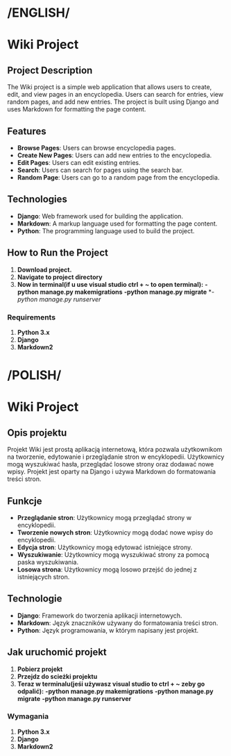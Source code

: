# /ENGLISH/

# Wiki Project

## Project Description

The Wiki project is a simple web application that allows users to create, edit, and view pages in an encyclopedia. Users can search for entries, view random pages, and add new entries. The project is built using Django and uses Markdown for formatting the page content.

## Features

- **Browse Pages**: Users can browse encyclopedia pages.
- **Create New Pages**: Users can add new entries to the encyclopedia.
- **Edit Pages**: Users can edit existing entries.
- **Search**: Users can search for pages using the search bar.
- **Random Page**: Users can go to a random page from the encyclopedia.

## Technologies

- **Django**: Web framework used for building the application.
- **Markdown**: A markup language used for formatting the page content.
- **Python**: The programming language used to build the project.

## How to Run the Project

1. **Download project.**
2. **Navigate to project directory**
3. **Now in terminal(if u use visual studio ctrl + ~ to open terminal):**
  **-python manage.py makemigrations**
  **-python manage.py migrate**
  **-python manage.py runserver*

### Requirements

1. **Python 3.x** 
2. **Django**
3. **Markdown2**

# /POLISH/

# Wiki Project

## Opis projektu

Projekt Wiki jest prostą aplikacją internetową, która pozwala użytkownikom na tworzenie, edytowanie i przeglądanie stron w encyklopedii. Użytkownicy mogą wyszukiwać hasła, przeglądać losowe strony oraz dodawać nowe wpisy. Projekt jest oparty na Django i używa Markdown do formatowania treści stron.

## Funkcje

- **Przeglądanie stron**: Użytkownicy mogą przeglądać strony w encyklopedii.
- **Tworzenie nowych stron**: Użytkownicy mogą dodać nowe wpisy do encyklopedii.
- **Edycja stron**: Użytkownicy mogą edytować istniejące strony.
- **Wyszukiwanie**: Użytkownicy mogą wyszukiwać strony za pomocą paska wyszukiwania.
- **Losowa strona**: Użytkownicy mogą losowo przejść do jednej z istniejących stron.

## Technologie

- **Django**: Framework do tworzenia aplikacji internetowych.
- **Markdown**: Język znaczników używany do formatowania treści stron.
- **Python**: Język programowania, w którym napisany jest projekt.

## Jak uruchomić projekt

1. **Pobierz projekt**
2. **Przejdz do scieżki projektu**
3. **Teraz w terminalu(jeśi używasz visual studio to ctrl + ~ zeby go odpalić):**
   **-python manage.py makemigrations**
   **-python manage.py migrate**
   **-python manage.py runserver**

### Wymagania

1. **Python 3.x** 
2. **Django**
3. **Markdown2**

